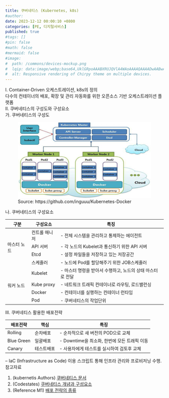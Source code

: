 ```yaml
---
title: 쿠버네티스 (Kubernetes, k8s)
#author: 
date: 2023-12-12 00:00:10 +0800
categories: [PE, 디지털서비스]
published: true
#tags: []
#pin: false
#math: false
#mermaid: false
#image:
#  path: /commons/devices-mockup.png
#  lqip: data:image/webp;base64,UklGRpoAAABXRUJQVlA4WAoAAAAQAAAADwAABwAAQUxQSDIAAAARL0AmbZurmr57yyIiqE8oiG0bejIYEQTgqiDA9vqnsUSI6H+oAERp2HZ65qP/VIAWAFZQOCBCAAAA8AEAnQEqEAAIAAVAfCWkAALp8sF8rgRgAP7o9FDvMCkMde9PK7euH5M1m6VWoDXf2FkP3BqV0ZYbO6NA/VFIAAAA
#  alt: Responsive rendering of Chirpy theme on multiple devices.
---
```


<div class="post-wrap">
  <div class="para">
    <div class="para-title">
      I. Container-Driven 오케스트레이션, k8s의 정의
    </div>
    <div class="para-cntnt">
      다수의 컨테이너의 <span class="post-kwd">배포, 확장 및 관리 자동화</span>를 위한 오픈소스 기반 오케스트레이션 플랫폼  
    </div>
  </div>
  
  <div class="para">
    <div class="para-title">
      II. 쿠버네티스의 구성도와 구성요소
    </div>
    <div class="para-cntnt">
      <div class="para">
        <div class="para-title">
          가. 쿠버네티스의 구성도
        </div>
        <div class="para-cntnt">
          <figure class="post-figure">
            <img src="/assets/img/posts/쿠버네티스.png" alt="쿠버네티스">
            <figcaption>Source: https://github.com/inguuu/Kubernetes-Docker</figcaption>
          </figure>
        </div>
      </div>
      <div class="para">
        <div class="para-title">
          나. 쿠버네티스의 구성요소
        </div>
        <div class="para-cntnt">
          <table class="post-table">
            <thead>
              <tr>
                <th>구분</th>
                <th>구성요소</th>
                <th>특징</th>
              </tr>
            </thead>
            <tbody>
              <tr>
                <td rowspan="4">마스터 노드</td>
                <td>컨트롤 매니저</td>
                <td>- 전체 시스템을 관리하고 통제하는 에이전트</td>
              </tr>
              <tr>
                <td>API 서버</td>
                <td>- 각 노드의 Kubelet과 통신하기 위한 API 서버</td>
              </tr>
              <tr>
                <td>Etcd</td>
                <td>- 설정 파일들을 저장하고 있는 저장공간</td>
              </tr>
              <tr>
                <td>스케줄러</td>
                <td>- 노드에 Pod를 할당해주기 위한 JOB스케줄러</td>
              </tr>
              <tr>
                <td rowspan="4">워커 노드</td>
                <td>Kubelet</td>
                <td>- 마스터 명령을 받아서 수행하고, 노드의 상태 마스터로 전달</td>
              </tr>
              <tr>
                <td>Kube proxy</td>
                <td>- 네트워크 트래픽 컨테이너로 라우팅, 로드밸런싱</td>
              </tr>
              <tr>
                <td>Docker</td>
                <td>- 컨테이너를 실행하는 컨테이너 런타임</td>
              </tr>
              <tr>
                <td>Pod</td>
                <td>- 쿠버네티스의 작업단위</td>
              </tr>
            </tbody>
          </table>
        </div>
      </div>
    </div>
  </div>

  <div class="para">
    <div class="para-title">
      III. 쿠버네티스 활용한 배포전략
    </div>
    <div class="para-cntnt">
      <table class="post-table">
        <thead>
            <tr>
              <th>배포전략</th>
              <th>핵심</th>
              <th>특징</th>
            </tr>
        </thead>
        <tbody>
          <tr>
            <td>Rolling</td>
            <td>순차배포</td>
            <td>- 순차적으로 새 버전의 POD으로 교체</td>
          </tr>
          <tr>
            <td>Blue Green</td>
            <td>일괄배포</td>
            <td>- Downtime을 최소화, 한번에 모든 트래픽 이동</td>
          </tr>
          <tr>
            <td>Canary</td>
            <td>테스트배포</td>
            <td>- 사용자에게 테스트를 실시하여 검토후 교체</td>
          </tr>
        </tbody>
      </table>
    </div>
  </div>
</div>
&ndash; IaC (Infrastructure as Code) 이용 스크립트 통해 인프라 관리와 프로비저닝 수행. 

<div class="refr-wrap">
  <div class="refr-title">
      참고자료
  </div>
  <ol class="refr-list">
    <li>(kubernetis Authors) <a target="_blank" href="https://kubernetes.io/ko/docs/home/">쿠버네티스 문서</a></li>
    <li>(Codestates) <a target="_blank" href="https://www.codestates.com/blog/content/%EC%BF%A0%EB%B2%84%EB%84%A4%ED%8B%B0%EC%8A%A4">쿠버네티스 개념과 구성요소</a></li>
    <li>(Reference M1) <a target="_blank" href="https://reference-m1.tistory.com/211">배포 전략의 종류</a></li>
  </ol>
</div>

